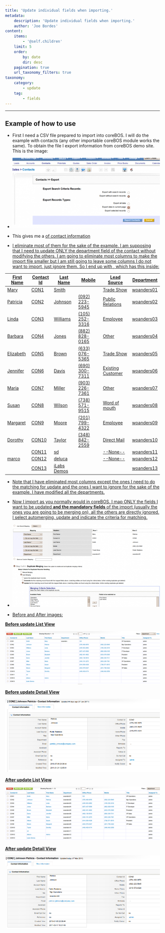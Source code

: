 ```yaml
---
title: 'Update individual fields when importing.'
metadata:
    description: 'Update individual fields when importing.'
    author: 'Joe Bordes'
content:
    items:
        - '@self.children'
    limit: 5
    order:
        by: date
        dir: desc
    pagination: true
    url_taxonomy_filters: true
taxonomy:
    category:
        - update
    tag:
        - fields
---
```

---

Example of how to use
---------------------

-   First I need a CSV file prepared to import into coreBOS. I will do
    the example with contacts (any other importable coreBOS module works
    the same). To obtain the file I export information from coreBOS demo
    site. This is the image:

-   ![](upsert_export.png?width=100%)

-   This gives me a <a href="contacts_raw.csv" download="file with a lot of columns and rows"> of contact information
-   I eliminate most of them for the sake of the example. I am supposing
    that I need to update ONLY the department field of the contact
    without modifying the others. I am going to eliminate most columns
    to make the import file smaller but I am still going to leave some
    columns I do not want to import, just ignore them. So I end up with
    <a href="contacts_update.csv" download="this file">, which has this inside:

<table class="table table-striped">
<th>First Name</th>
<th>Contact Id</th>
<th>Last Name</th>
<th>Mobile</th>
<th>Lead Source</th>
<th>Department</th>
</tr>
</thead>
<tbody>
<tr class="odd">
<td>Mary</td>
<td>CON1</td>
<td>Smith</td>
<td></td>
<td>Trade Show</td>
<td>woanders01</td>
</tr>
<tr class="even">
<td>Patricia</td>
<td>CON2</td>
<td>Johnson</td>
<td>(092) 223-5945</td>
<td>Public Relations</td>
<td>woanders02</td>
</tr>
<tr class="odd">
<td>Linda</td>
<td>CON3</td>
<td>Williams</td>
<td>(105) 252-3316</td>
<td>Employee</td>
<td>woanders03</td>
</tr>
<tr class="even">
<td>Barbara</td>
<td>CON4</td>
<td>Jones</td>
<td>(882) 828-0165</td>
<td>Other</td>
<td>woanders04</td>
</tr>
<tr class="odd">
<td>Elizabeth</td>
<td>CON5</td>
<td>Brown</td>
<td>(633) 076-5365</td>
<td>Trade Show</td>
<td>woanders05</td>
</tr>
<tr class="even">
<td>Jennifer</td>
<td>CON6</td>
<td>Davis</td>
<td>(690) 300-7311</td>
<td>Existing Customer</td>
<td>woanders06</td>
</tr>
<tr class="odd">
<td>Maria</td>
<td>CON7</td>
<td>Miller</td>
<td>(903) 226-7361</td>
<td>Other</td>
<td>woanders07</td>
</tr>
<tr class="even">
<td>Susan</td>
<td>CON8</td>
<td>Wilson</td>
<td>(738) 571-9515</td>
<td>Word of mouth</td>
<td>woanders08</td>
</tr>
<tr class="odd">
<td>Margaret</td>
<td>CON9</td>
<td>Moore</td>
<td>(201) 799-4322</td>
<td>Employee</td>
<td>woanders09</td>
</tr>
<tr class="even">
<td>Dorothy</td>
<td>CON10</td>
<td>Taylor</td>
<td>(348) 842-2559</td>
<td>Direct Mail</td>
<td>woanders10</td>
</tr>
<tr class="odd">
<td></td>
<td>CON11</td>
<td>sd</td>
<td></td>
<td>--None--</td>
<td>woanders11</td>
</tr>
<tr class="even">
<td>marco</td>
<td>CON12</td>
<td>deluca</td>
<td></td>
<td>--None--</td>
<td>woanders12</td>
</tr>
<tr class="odd">
<td></td>
<td>CON13</td>
<td>iLabs Demos</td>
<td></td>
<td></td>
<td>woanders13</td>
</tr>
</tbody>
</table>

-   Note that I have eliminated most columns except the ones I need to
    do the matching for update and the ones I want to ignore for the
    sake of the example. I have modified all the departments.
-   Now I import as you normally would in coreBOS. I map ONLY the fields
    I want to be updated **and the mandatory fields** of the import
    (usually the ones you are going to be merging on), all the others
    are directly ignored. I select automerging, update and indicate the
    criteria for matching.

-   ![](upsert_import.png?width=100%)
-   Before and After images:

**Before update List View**  

![](before_upsertlv.png?width=100%)
 
  
**Before update Detail View**  

![](before_upsertdv.png?width=100%)

  
**After update List View**

![](after_upsertlv.png?width=100%)
  
  
**After update Detail View**  

![](after_upsertdv.png?width=100%)


